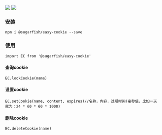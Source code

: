 [![](https://img.shields.io/npm/v/@sugarfish/easy-cookie.svg)](https://www.npmjs.com/package/@sugarfish/easy-cookie)
![](https://img.shields.io/npm/l/@sugarfish/easy-cookie.svg?registry_uri=https%3A%2F%2Fregistry.npmjs.com)
### 安装
`npm i @sugarfish/easy-cookie --save`
### 使用
`import EC from '@sugarfish/easy-cookie'`
#### 查询cookie
`EC.lookCookie(name)`
#### 设置cookie
`EC.setCookie(name, content, expires)//名称，内容，过期时间(毫秒值，比如一天就为：24 * 60 * 60 * 1000)`
#### 删除cookie
`EC.deleteCookie(name)`
